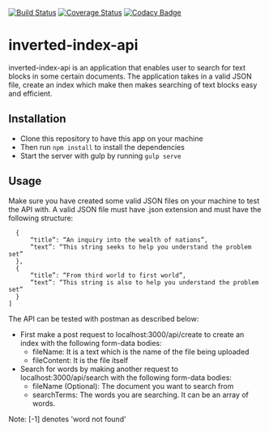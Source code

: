 [![Build Status](https://travis-ci.org/noordean/inverted-index-api.svg?branch=development)](https://travis-ci.org/noordean/inverted-index-api)
[![Coverage Status](https://coveralls.io/repos/github/noordean/inverted-index-api/badge.svg?branch=master)](https://coveralls.io/github/noordean/inverted-index-api?branch=master)
[![Codacy Badge](https://api.codacy.com/project/badge/Grade/b20b01a84bdc40c08cec0ba36021aba9)](https://www.codacy.com/app/noordean/inverted-index-api?utm_source=github.com&amp;utm_medium=referral&amp;utm_content=noordean/inverted-index-api&amp;utm_campaign=Badge_Grade)
# inverted-index-api
inverted-index-api is an application that enables user to search for text blocks in some certain documents. The
application takes in a valid JSON file, create an index which make then makes searching of text blocks easy and efficient.
## Installation
- Clone this repository to have this app on your machine 
- Then run ```npm install```  to install the dependencies
- Start the server with gulp by running ```gulp serve```
## Usage
Make sure you have created some valid JSON files on your machine to test the API with.
A valid JSON file must have .json extension and must have the following structure:
```[
  {
      “title”: “An inquiry into the wealth of nations”,
      “text”: “This string seeks to help you understand the problem set”
  },
  {
      “title”: “From third world to first world”,
      “text”: “This string is also to help you understand the problem set”
  }
]
```
The API can be tested with postman as described below:
- First make a post request to localhost:3000/api/create to create an index with the following form-data bodies:
  - fileName: It is a text which is the name of the file being uploaded
  - fileContent: It is the file itself
- Search for words by making another request to localhost:3000/api/search with the following form-data bodies:
  - fileName (Optional): The document you want to search from
  - searchTerms: The words you are searching. It can be an array of words.
  
Note: [-1] denotes 'word not found'